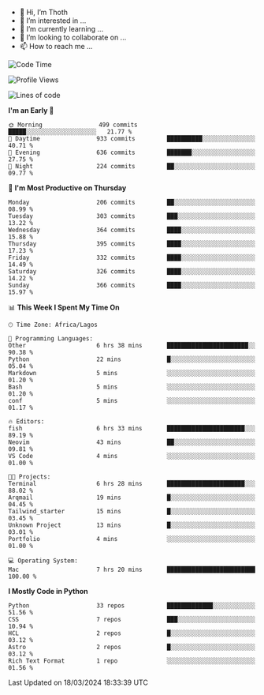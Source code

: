 <!---
thoth2357/thoth2357 is a ✨ special ✨ repository because its `README.md` (this file) appears on your GitHub profile.
You can click the Preview link to take a look at your changes.
--->

- 👋 Hi, I’m Thoth
- 👀 I’m interested in ...
- 🌱 I’m currently learning ...
- 💞️ I’m looking to collaborate on ...
- 📫 How to reach me ...




<!--START_SECTION:waka-->
![Code Time](http://img.shields.io/badge/Code%20Time-2%2C779%20hrs%2010%20mins-blue)

![Profile Views](http://img.shields.io/badge/Profile%20Views-0-blue)

![Lines of code](https://img.shields.io/badge/From%20Hello%20World%20I%27ve%20Written-31.0%20million%20lines%20of%20code-blue)

**I'm an Early 🐤** 

```text
🌞 Morning                499 commits         █████░░░░░░░░░░░░░░░░░░░░   21.77 % 
🌆 Daytime                933 commits         ██████████░░░░░░░░░░░░░░░   40.71 % 
🌃 Evening                636 commits         ███████░░░░░░░░░░░░░░░░░░   27.75 % 
🌙 Night                  224 commits         ██░░░░░░░░░░░░░░░░░░░░░░░   09.77 % 
```
📅 **I'm Most Productive on Thursday** 

```text
Monday                   206 commits         ██░░░░░░░░░░░░░░░░░░░░░░░   08.99 % 
Tuesday                  303 commits         ███░░░░░░░░░░░░░░░░░░░░░░   13.22 % 
Wednesday                364 commits         ████░░░░░░░░░░░░░░░░░░░░░   15.88 % 
Thursday                 395 commits         ████░░░░░░░░░░░░░░░░░░░░░   17.23 % 
Friday                   332 commits         ████░░░░░░░░░░░░░░░░░░░░░   14.49 % 
Saturday                 326 commits         ████░░░░░░░░░░░░░░░░░░░░░   14.22 % 
Sunday                   366 commits         ████░░░░░░░░░░░░░░░░░░░░░   15.97 % 
```


📊 **This Week I Spent My Time On** 

```text
🕑︎ Time Zone: Africa/Lagos

💬 Programming Languages: 
Other                    6 hrs 38 mins       ███████████████████████░░   90.38 % 
Python                   22 mins             █░░░░░░░░░░░░░░░░░░░░░░░░   05.04 % 
Markdown                 5 mins              ░░░░░░░░░░░░░░░░░░░░░░░░░   01.20 % 
Bash                     5 mins              ░░░░░░░░░░░░░░░░░░░░░░░░░   01.20 % 
conf                     5 mins              ░░░░░░░░░░░░░░░░░░░░░░░░░   01.17 % 

🔥 Editors: 
fish                     6 hrs 33 mins       ██████████████████████░░░   89.19 % 
Neovim                   43 mins             ██░░░░░░░░░░░░░░░░░░░░░░░   09.81 % 
VS Code                  4 mins              ░░░░░░░░░░░░░░░░░░░░░░░░░   01.00 % 

🐱‍💻 Projects: 
Terminal                 6 hrs 28 mins       ██████████████████████░░░   88.02 % 
Arqmail                  19 mins             █░░░░░░░░░░░░░░░░░░░░░░░░   04.45 % 
Tailwind_starter         15 mins             █░░░░░░░░░░░░░░░░░░░░░░░░   03.45 % 
Unknown Project          13 mins             █░░░░░░░░░░░░░░░░░░░░░░░░   03.01 % 
Portfolio                4 mins              ░░░░░░░░░░░░░░░░░░░░░░░░░   01.00 % 

💻 Operating System: 
Mac                      7 hrs 20 mins       █████████████████████████   100.00 % 
```

**I Mostly Code in Python** 

```text
Python                   33 repos            █████████████░░░░░░░░░░░░   51.56 % 
CSS                      7 repos             ███░░░░░░░░░░░░░░░░░░░░░░   10.94 % 
HCL                      2 repos             █░░░░░░░░░░░░░░░░░░░░░░░░   03.12 % 
Astro                    2 repos             █░░░░░░░░░░░░░░░░░░░░░░░░   03.12 % 
Rich Text Format         1 repo              ░░░░░░░░░░░░░░░░░░░░░░░░░   01.56 % 
```




 Last Updated on 18/03/2024 18:33:39 UTC
<!--END_SECTION:waka-->
<!--![](http://github-profile-summary-cards.vercel.app/api/cards/profile-details?username=thoth2357&theme=2077)

![](http://github-profile-summary-cards.vercel.app/api/cards/stats?username=thoth2357&theme=2077)![](http://github-profile-summary-cards.vercel.app/api/cards/productive-time?username=thoth2357&theme=2077&utcOffset=8) -->
